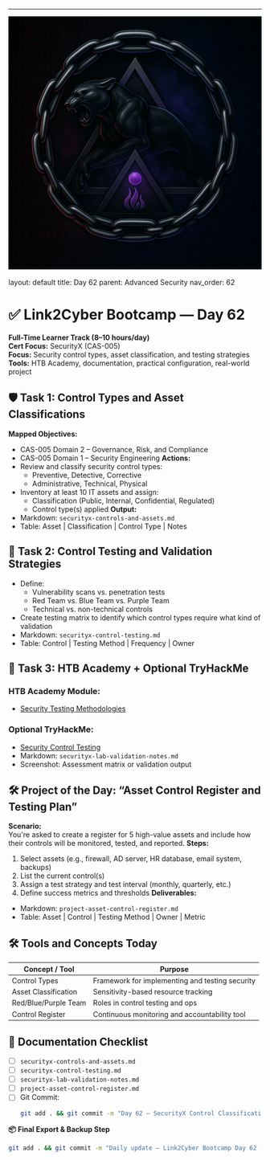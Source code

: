 ---
![Panther Icon](/assets/icons/icon-cyber-panther.png)

layout: default
title: Day 62
parent: Advanced Security
nav_order: 62

# ✅ Link2Cyber Bootcamp — Day 62
**Full-Time Learner Track (8–10 hours/day)**  
**Cert Focus:** SecurityX (CAS-005)  
**Focus:** Security control types, asset classification, and testing strategies  
**Tools:** HTB Academy, documentation, practical configuration, real-world project
## 🛡️ Task 1: Control Types and Asset Classifications
**Mapped Objectives:**  
- CAS-005 Domain 2 – Governance, Risk, and Compliance  
- CAS-005 Domain 1 – Security Engineering
**Actions:**  
- Review and classify security control types:
  - Preventive, Detective, Corrective  
  - Administrative, Technical, Physical  
- Inventory at least 10 IT assets and assign:
  - Classification (Public, Internal, Confidential, Regulated)  
  - Control type(s) applied
**Output:**  
- Markdown: `securityx-controls-and-assets.md`  
- Table: Asset | Classification | Control Type | Notes
## 🔬 Task 2: Control Testing and Validation Strategies
- Define:
  - Vulnerability scans vs. penetration tests  
  - Red Team vs. Blue Team vs. Purple Team  
  - Technical vs. non-technical controls  
- Create testing matrix to identify which control types require what kind of validation
- Markdown: `securityx-control-testing.md`  
- Table: Control | Testing Method | Frequency | Owner
## 🧪 Task 3: HTB Academy + Optional TryHackMe
### HTB Academy Module:
- [Security Testing Methodologies](https://academy.hackthebox.com/module/143)
### Optional TryHackMe:
- [Security Control Testing](https://tryhackme.com/room/securitycontroltesting)
- Markdown: `securityx-lab-validation-notes.md`  
- Screenshot: Assessment matrix or validation output
## 🛠️ Project of the Day: “Asset Control Register and Testing Plan”
**Scenario:**  
You're asked to create a register for 5 high-value assets and include how their controls will be monitored, tested, and reported.
**Steps:**  
1. Select assets (e.g., firewall, AD server, HR database, email system, backups)  
2. List the current control(s)  
3. Assign a test strategy and test interval (monthly, quarterly, etc.)  
4. Define success metrics and thresholds
**Deliverables:**  
- Markdown: `project-asset-control-register.md`  
- Table: Asset | Control | Testing Method | Owner | Metric
## 🛠️ Tools and Concepts Today
| Concept / Tool      | Purpose                                        |
|---------------------|------------------------------------------------|
| Control Types        | Framework for implementing and testing security |
| Asset Classification | Sensitivity-based resource tracking            |
| Red/Blue/Purple Team | Roles in control testing and ops                |
| Control Register     | Continuous monitoring and accountability tool  |
## 📁 Documentation Checklist
- [ ] `securityx-controls-and-assets.md`  
- [ ] `securityx-control-testing.md`  
- [ ] `securityx-lab-validation-notes.md`  
- [ ] `project-asset-control-register.md`  
- [ ] Git Commit:
  ```bash
  git add . && git commit -m "Day 62 – SecurityX Control Classification and Testing" && git push origin main
  ```
**📦 Final Export & Backup Step**
```bash
git add . && git commit -m "Daily update – Link2Cyber Bootcamp Day 62 (SecurityX Control Register)" && git push origin main
```
